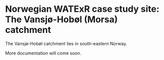 # Norwegian WATExR case study site: The Vansjø-Hobøl (Morsa) catchment

The Vansjø-Hobøl catchment lies in south-eastern Norway.

More documentation will come soon.
